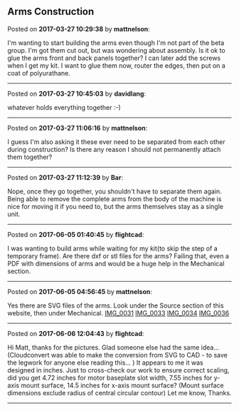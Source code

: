 ## Arms Construction
Posted on **2017-03-27 10:29:38** by **mattnelson**:

I'm wanting to start building the arms even though I'm not part of the beta group.  I'm got them cut out, but was wondering about assembly.  Is it ok to glue the arms front and back panels together?  I can later add the screws when I get my kit.  I want to glue them now, router the edges, then put on a coat of polyurathane.

---

Posted on **2017-03-27 10:45:03** by **davidlang**:

whatever holds everything together :-)

---

Posted on **2017-03-27 11:06:16** by **mattnelson**:

I guess I'm also asking it these ever need to be separated from each other during construction?  Is there any reason I should not permanently attach them together?

---

Posted on **2017-03-27 11:12:39** by **Bar**:

Nope, once they go together, you shouldn't have to separate them again. Being able to remove the complete arms from the body of the machine is nice for moving it if you need to, but the arms themselves stay as a single unit.

---

Posted on **2017-06-05 01:40:45** by **flightcad**:

I was wanting to build arms while waiting for my kit(to skip the step of a temporary frame).  Are there dxf or stl files for the arms?   Failing that, even a PDF with dimensions of arms and would be a huge help in the Mechanical section.

---

Posted on **2017-06-05 04:56:45** by **mattnelson**:

Yes there are SVG files of the arms.  Look under the Source section of this website, then under Mechanical. [IMG_0031](/images/cG/DC/cGDC_img_0031.jpg.jpg) [IMG_0033](/images/7c/lj/7clj_img_0033.jpg.jpg) [IMG_0034](/images/8A/CP/8ACP_img_0034.jpg.jpg) [IMG_0036](/images/Ls/BD/LsBD_img_0036.jpg.jpg)

---

Posted on **2017-06-06 12:04:43** by **flightcad**:

Hi Matt, thanks for the pictures. Glad someone else had the same idea... (Cloudconvert was able to make the conversion from SVG to CAD - to save the legwork for anyone else reading this... ) It appears to me it was designed in inches.  Just to cross-check our work to ensure correct scaling, did you get 4.72 inches for motor baseplate slot width, 7.55 inches for y-axis mount surface, 14.5 inches for x-axis mount surface? (Mount surface dimensions exclude radius of central circular contour)  Let me know, Thanks.

---

